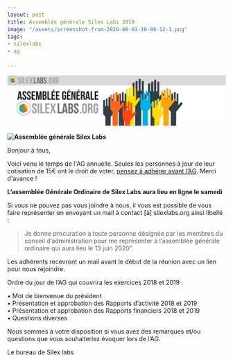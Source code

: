 ```yaml
---
layout: post
title: Assemblée générale Silex Labs 2019
image: "/assets/screenshot-from-2020-08-01-18-08-12-1.png"
tags:
- silexlabs
- ag

---
```

![](/assets/screenshot-from-2020-08-01-18-08-12-1.png)

**![Assemblée générale Silex Labs]({{site.url}}{{site.baseurl}}/assets/screenshot-from-2020-08-01-18-08-12.png "Assemblée générale Silex Labs")**

Bonjour à tous,

Voici venu le temps de l'AG annuelle. Seules les personnes à jour de leur cotisation de 15€ ont le droit de voter, [pensez à adhérer avant l’AG](https://www.silexlabs.org/silexlabs/). Merci d'avance !

**L’assemblée Générale Ordinaire de Silex Labs aura lieu en ligne le samedi**

Si vous ne pouvez pas vous joindre à nous, il vous est possible de vous faire représenter en envoyant un mail à contact \[à\] silexlabs.org ainsi libellé :

> Je donne procuration à toute personne désignée par les membres du conseil d’administration pour me représenter à l’assemblée générale ordinaire qui aura lieu le 13 juin 2020".

Les adhérents recevront un mail avant le début de la réunion avec un lien pour nous rejoindre.

Ordre du jour de l’AG qui couvrira les exercices 2018 et 2019 :

• Mot de bienvenue du président  
• Présentation et approbation des Rapports d’activité 2018 et 2019  
• Présentation et approbation des Rapports financiers 2018 et 2019  
• Questions diverses

Nous sommes à votre disposition si vous avez des remarques et/ou questions que vous souhaiteriez évoquer lors de l’AG.

Le bureau de Silex labs